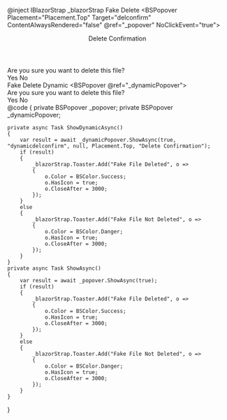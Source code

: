 ﻿@inject IBlazorStrap _blazorStrap
<BSToaster />
<BSButton IsOutlined="true" Color="BSColor.Primary" DataId="delconfirm" OnClick="ShowAsync">Fake Delete</BSButton>
<BSPopover Placement="Placement.Top" Target="delconfirm" ContentAlwaysRendered="false" @ref="_popover" NoClickEvent="true">
    <Header>Delete Confirmation</Header>
    <Content Context="popover">
        <div class="d-flex flex-column">
        <div>Are you sure you want to delete this file?</div>
        <div class="text-center">
            <BSButton Color="BSColor.Danger" OnClick="()=>popover.HideAsync(true)">Yes</BSButton>
            <BSButton Color="BSColor.Secondary" OnClick="()=>popover.HideAsync(false)">No</BSButton>
        </div>
        </div>
    </Content>
</BSPopover>
<BSButton IsOutlined="true" Color="BSColor.Primary" DataId="dynamicdelconfirm" OnClick="ShowDynamicAsync">Fake Delete Dynamic</BSButton>
<BSPopover @ref="_dynamicPopover">
    <Content Context="popover">
        <div class="d-flex flex-column">
            <div>Are you sure you want to delete this file?</div>
            <div class="text-center">
                <BSButton Color="BSColor.Danger" OnClick="()=>popover.HideAsync(true)">Yes</BSButton>
                <BSButton Color="BSColor.Secondary" OnClick="()=>popover.HideAsync(false)">No</BSButton>
            </div>
        </div>
    </Content>
</BSPopover>
@code
{
    private BSPopover _popover;
    private BSPopover _dynamicPopover;

    private async Task ShowDynamicAsync()
    {
        var result = await _dynamicPopover.ShowAsync(true, "dynamicdelconfirm", null, Placement.Top, "Delete Confirmation");
        if (result)
        {
            _blazorStrap.Toaster.Add("Fake File Deleted", o =>
            {
                o.Color = BSColor.Success;
                o.HasIcon = true;
                o.CloseAfter = 3000;
            });
        }
        else
        {
            _blazorStrap.Toaster.Add("Fake File Not Deleted", o =>
            {
                o.Color = BSColor.Danger;
                o.HasIcon = true;
                o.CloseAfter = 3000;
            });
        }
    }
    private async Task ShowAsync()
    {
        var result = await _popover.ShowAsync(true);
        if (result)
        {
            _blazorStrap.Toaster.Add("Fake File Deleted", o =>
            {
                o.Color = BSColor.Success;
                o.HasIcon = true;
                o.CloseAfter = 3000;
            });
        }
        else
        {
            _blazorStrap.Toaster.Add("Fake File Not Deleted", o =>
            {
                o.Color = BSColor.Danger;
                o.HasIcon = true;
                o.CloseAfter = 3000;
            });
        }
    }
}